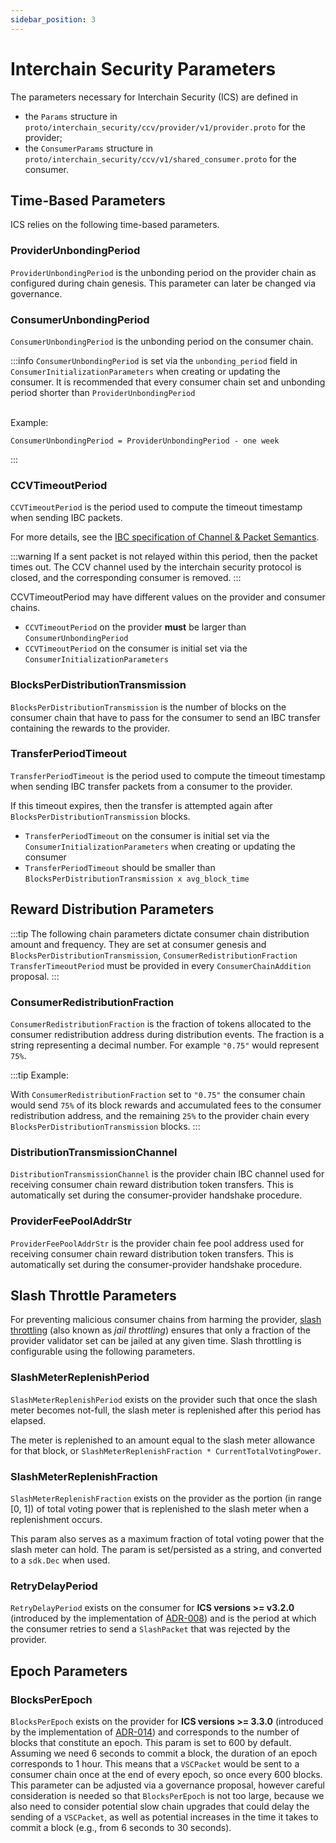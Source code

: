 ```yaml
---
sidebar_position: 3
---
```


# Interchain Security Parameters

The parameters necessary for Interchain Security (ICS) are defined in 

- the `Params` structure in `proto/interchain_security/ccv/provider/v1/provider.proto` for the provider;
- the `ConsumerParams` structure in `proto/interchain_security/ccv/v1/shared_consumer.proto` for the consumer.

## Time-Based Parameters

ICS relies on the following time-based parameters.

### ProviderUnbondingPeriod
`ProviderUnbondingPeriod` is the unbonding period on the provider chain as configured during chain genesis.
This parameter can later be changed via governance.

###  ConsumerUnbondingPeriod
`ConsumerUnbondingPeriod` is the unbonding period on the consumer chain.

:::info
`ConsumerUnbondingPeriod` is set via the `unbonding_period` field in `ConsumerInitializationParameters` when creating or
updating the consumer.
It is recommended that every consumer chain set and unbonding period shorter than `ProviderUnbondingPeriod`
<br></br>

Example:
```
ConsumerUnbondingPeriod = ProviderUnbondingPeriod - one week
```
:::


### CCVTimeoutPeriod
`CCVTimeoutPeriod` is the period used to compute the timeout timestamp when sending IBC packets. 

For more details, see the [IBC specification of Channel & Packet Semantics](https://github.com/cosmos/ibc/blob/main/spec/core/ics-004-channel-and-packet-semantics/README.md#sending-packets).

:::warning
If a sent packet is not relayed within this period, then the packet times out. The CCV channel used by the interchain security protocol is closed, and the corresponding consumer is removed.
:::

CCVTimeoutPeriod may have different values on the provider and consumer chains.
- `CCVTimeoutPeriod` on the provider **must** be larger than `ConsumerUnbondingPeriod`
- `CCVTimeoutPeriod` on the consumer is initial set via the `ConsumerInitializationParameters`

### BlocksPerDistributionTransmission
`BlocksPerDistributionTransmission` is the number of blocks on the consumer chain that have to pass for the consumer to
send an IBC transfer containing the rewards to the provider.

### TransferPeriodTimeout
`TransferPeriodTimeout` is the period used to compute the timeout timestamp when sending IBC transfer packets from a consumer to the provider.

If this timeout expires, then the transfer is attempted again after `BlocksPerDistributionTransmission` blocks.
- `TransferPeriodTimeout` on the consumer is initial set via the `ConsumerInitializationParameters` when creating or updating the consumer
- `TransferPeriodTimeout` should be smaller than `BlocksPerDistributionTransmission x avg_block_time`


## Reward Distribution Parameters

:::tip
The following chain parameters dictate consumer chain distribution amount and frequency.
They are set at consumer genesis and `BlocksPerDistributionTransmission`, `ConsumerRedistributionFraction`
`TransferTimeoutPeriod` must be provided in every `ConsumerChainAddition` proposal.
:::


### ConsumerRedistributionFraction

`ConsumerRedistributionFraction` is the fraction of tokens allocated to the consumer redistribution address during distribution events. The fraction is a string representing a decimal number. For example `"0.75"` would represent `75%`.

:::tip
Example:

With `ConsumerRedistributionFraction` set to `"0.75"` the consumer chain would send `75%` of its block rewards and accumulated fees to the consumer redistribution address, and the remaining `25%` to the provider chain every `BlocksPerDistributionTransmission` blocks.
:::

### DistributionTransmissionChannel

`DistributionTransmissionChannel` is the provider chain IBC channel used for receiving consumer chain reward distribution token transfers. This is automatically set during the consumer-provider handshake procedure.

### ProviderFeePoolAddrStr

`ProviderFeePoolAddrStr` is the provider chain fee pool address used for receiving consumer chain reward distribution token transfers. This is automatically set during the consumer-provider handshake procedure.


## Slash Throttle Parameters
For preventing malicious consumer chains from harming the provider, [slash throttling](../adrs/adr-002-throttle.md) (also known as _jail throttling_)
ensures that only a fraction of the provider validator set can be jailed at any given time. Slash throttling is configurable using the following parameters.

### SlashMeterReplenishPeriod
`SlashMeterReplenishPeriod` exists on the provider such that once the slash meter becomes not-full, the slash meter is replenished after this period has elapsed.

The meter is replenished to an amount equal to the slash meter allowance for that block, or `SlashMeterReplenishFraction * CurrentTotalVotingPower`.

### SlashMeterReplenishFraction
`SlashMeterReplenishFraction` exists on the provider as the portion (in range [0, 1]) of total voting power that is replenished to the slash meter when a replenishment occurs.

This param also serves as a maximum fraction of total voting power that the slash meter can hold. The param is set/persisted as a string, and converted to a `sdk.Dec` when used.

### RetryDelayPeriod

`RetryDelayPeriod` exists on the consumer for **ICS versions >= v3.2.0** (introduced by the implementation of [ADR-008](../adrs/adr-008-throttle-retries.md)) and is the period at which the consumer retries to send a `SlashPacket` that was rejected by the provider.


## Epoch Parameters

### BlocksPerEpoch
`BlocksPerEpoch` exists on the provider for **ICS versions >= 3.3.0** (introduced by the implementation of [ADR-014](../adrs/adr-014-epochs.md))
and corresponds to the number of blocks that constitute an epoch. This param is set to 600 by default. Assuming we need 6 seconds to
commit a block, the duration of an epoch corresponds to 1 hour. This means that a `VSCPacket` would be sent to a consumer
chain once at the end of every epoch, so once every 600 blocks. This parameter can be adjusted via a governance proposal,
however careful consideration is needed so that `BlocksPerEpoch` is not too large, because we also need to consider
potential slow chain upgrades that could delay the sending of a `VSCPacket`, as well as potential increases in the time
it takes to commit a block (e.g., from 6 seconds to 30 seconds).